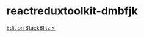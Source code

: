 # reactreduxtoolkit-dmbfjk

[Edit on StackBlitz ⚡️](https://stackblitz.com/edit/reactreduxtoolkit-dmbfjk)